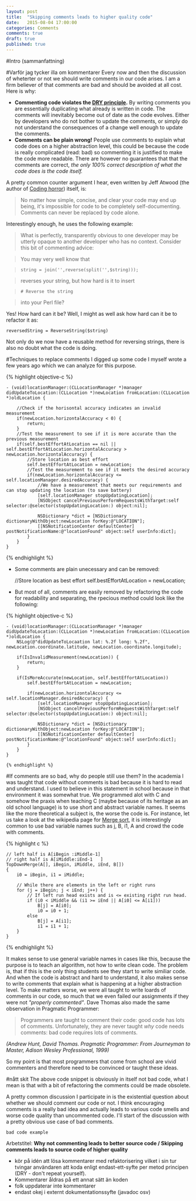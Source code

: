 ```yaml
---
layout: post
title:  "Skipping comments leads to higher quality code"
date:   2015-08-04 17:00:00
categories: Comments
comments: true
draft: true
published: true
---
```


#Intro (sammanfattning)

#Varför jag tycker illa om kommentarer
Every now and then the discussion of wheterter or not we should write comments in our code arises. I am a firm believer of that comments are bad and should be avoided at all cost. Here is why:
- **Commenting code violates the [DRY principle](https://en.wikipedia.org/wiki/Don't_repeat_yourself).** By writing comments you are essentially duplicating what already is written in code. The comments will inevitably become out of date as the code evolves. Either by developers who do not bother to update the comments, or simply do not understand the consequences of a change well enough to update the comments.
- **Comments can be plain wrong!** People use comments to explain what code does on a higher abstraction level, this could be because the code is really complicated (read: bad) so commenting it is justified to make the code more readable. There are however no guarantees that that the comments are correct, *the only 100% correct description of what the code does is the code itself.*

A pretty common counter argument I hear, even written by Jeff Atwood (the author of [Coding horror](http://blog.codinghorror.com/)) itself, is: 
>No matter how simple, concise, and clear your code may end up being, it's impossible for code to be completely self-documenting. Comments can never be replaced by code alone.

Interestingly enough, he uses the following example: 

>What is perfectly, transparently obvious to one developer may be utterly opaque to another developer who has no context. Consider this bit of commenting advice:

>You may very well know that

>`string = join('',reverse(split('',$string)));`

>reverses your string, but how hard is it to insert

>`# Reverse the string`

>into your Perl file?

Yes! How hard can it be? Well, I might as well ask how hard can it be to refactor it as:

    reversedString = ReverseString($string)
    
Not only do we now have a reusable method for reversing strings, there is also no doubt what the code is doing.

#Techniques to replace comments
I digged up some code I myself wrote a few years ago which we can analyze for this purpose. 

{% highlight objective-c %}

    - (void)locationManager:(CLLocationManager *)manager didUpdateToLocation:(CLLocation *)newLocation fromLocation:(CLLocation *)oldLocation {
        
        //Check if the horisontal accuracy indicates an invalid measurement
        if(newLocation.horizontalAccuracy < 0) {
            return;
        }
        //Test the measurement to see if it is more accurate than the previous measurement
        if(self.bestEffortAtLocation == nil || self.bestEffortAtLocation.horizontalAccuracy > newLocation.horizontalAccuracy) {
            //Store location as best effort
            self.bestEffortAtLocation = newLocation;
            //Test the measurement to see if it meets the desired accuracy
            if(newLocation.horizontalAccuracy <= self.locationManager.desiredAccuracy) {
                //We have a measurement that meets our requirements and can stop updating the location (to save battery)
                [self.locationManager stopUpdatingLocation];
                [NSObject cancelPreviousPerformRequestsWithTarget:self selector:@selector(stopUpdatingLocation:) object:nil];
                
                NSDictionary *dict = [NSDictionary dictionaryWithObject:newLocation forKey:@"LOCATION"];
                [[NSNotificationCenter defaultCenter] postNotificationName:@"locationFound" object:self userInfo:dict];
            }
        }
    }

{% endhighlight %}

- Some comments are plain unecessary and can be removed:

    //Store location as best effort
    self.bestEffortAtLocation = newLocation;

- But most of all, comments are easily removed by refactoring the code for readability and separating, the rpecious method could look like the following:
 
{% highlight objective-c %}

    - (void)locationManager:(CLLocationManager *)manager didUpdateToLocation:(CLLocation *)newLocation fromLocation:(CLLocation *)oldLocation {
        NSLog(@"didUpdateToLocaation lat: %.2f long: %.2f", newLocation.coordinate.latitude, newLocation.coordinate.longitude);
        
        if(IsInvalidMeasurement(newLocation)) {
            return;
        }

        if(IsMoreAccurate(newLocation, self.bestEffortAtLocation))
            self.bestEffortAtLocation = newLocation;
            
            if(newLocation.horizontalAccuracy <= self.locationManager.desiredAccuracy) {
                [self.locationManager stopUpdatingLocation];
                [NSObject cancelPreviousPerformRequestsWithTarget:self selector:@selector(stopUpdatingLocation:) object:nil];
                
                NSDictionary *dict = [NSDictionary dictionaryWithObject:newLocation forKey:@"LOCATION"];
                [[NSNotificationCenter defaultCenter] postNotificationName:@"locationFound" object:self userInfo:dict];
            }
        }
    }
    
    {% endhighlight %}
    

#If comments are so bad, why do people still use them?
In the academia I was taught that code without comments is bad because it is hard to read and understand. I used to  believe in this statement in school because in that environment it was somewhat true. We programmed alot with C and somehow the praxis when teaching C (maybe because of its heritage as an old school language) is to use short and abstract variable names. It seems like the more theoretical a subject is, the worse the code is. For instance, let us take a look at the wikipedia page for [Merge sort](https://en.wikipedia.org/wiki/Merge_sort), it is interestingly common to use bad variable names such as j, B, i1, A and crowd the code with comments.

{% highlight c %}

    // left half is A[iBegin :iMiddle-1]
    // right half is A[iMiddle:iEnd-1   ]
    TopDownMerge(A[], iBegin, iMiddle, iEnd, B[])
    {
        i0 = iBegin, i1 = iMiddle;
    
        // While there are elements in the left or right runs
        for (j = iBegin; j < iEnd; j++) {
            // If left run head exists and is <= existing right run head.
            if (i0 < iMiddle && (i1 >= iEnd || A[i0] <= A[i1]))
                B[j] = A[i0];
                i0 = i0 + 1;
            else
                B[j] = A[i1];
                i1 = i1 + 1;    
        } 
    }
    
{% endhighlight %}

It makes sense to use general variable names in cases like this, because the purpose is to teach an algorithm, not how to write clean code. The problem is, that if this is the only thing students see they start to write similiar code. And when the code is abstract and hard to understand, it also makes sense to write comments that explain what is happening at a higher abstraction level. To make matters worse, we were all taught to write loards of comments in our code, so much that we even failed our assignments if they were not *"properly commented"*.
Dave Thomas also made the same observation in Pragmatic Programmer:

> Programmers are taught to comment their code: good code has lots of comments. Unfortunately, they are never taught *why* code needs comments: bad code requires lots of comments.

*(Andrew Hunt, David Thomas. Pragmatic Programmer: From Journeyman to Master, Adison Wesley Professional, 1999)*

So my point is that most programmers that come from school are vivid commenters and therefore need to be convinced or taught these ideas. 

#nått skit
The above code snippet is obviously in itself not bad code, what I mean is that with a bit of refactoring the comments could be made obsolete. 



A pretty common discussion I participate in is the existential question about whether we should comment our code or not. I think encouraging comments is a really bad idea and actually leads to various code smells and worse code quality than uncommented code. I'll start of the discussion with a pretty obvious use case of bad comments.

`bad code example`




Arbetstitel: **Why not commenting leads to better source code / Skipping comments leads to source code of higher quality**
- kör på idén att lösa kommentarer med refaktorisering vilket i sin tur tvingar användaren att koda enligt endast-ett-syfte per metod principen (DRY - don't repeat yourself).
- Kommentarer åldras på ett annat sätt än koden
- folk uppdaterar inte kommentarer
- endast okej i externt dokumentationssyfte (javadoc osv)
